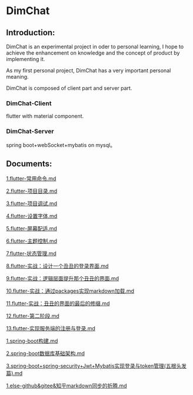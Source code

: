# DimChat

## Introduction:

DimChat is an experimental project in oder to personal learning, I hope to achieve the enhancement on knowledge and the concept of product by implementing it.

As my first personal project, DimChat has a very important personal meaning.

DimChat is composed of client part and server part.

### DimChat-Client

flutter with material component.

### DimChat-Server

spring boot+webSocket+mybatis on mysql。

## Documents:

[1.flutter-常用命令.md](./Dimchat-Doc/1.flutter-常用命令.md)

[2.flutter-项目目录.md](./Dimchat-Doc/2.flutter-项目目录.md)

[3.flutter-项目调试.md](./Dimchat-Doc/3.flutter-项目调试.md)

[4.flutter-设置字体.md](./Dimchat-Doc/4.flutter-设置字体.md)

[5.flutter-屏幕配适.md](./Dimchat-Doc/5.flutter-屏幕配适.md)

[6.flutter-主题控制.md](./Dimchat-Doc/6.flutter-主题控制.md)

[7.flutter-状态管理.md](./Dimchat-Doc/7.flutter-状态管理.md)

[8.flutter-实战：设计一个丑丑的登录界面.md](./Dimchat-Doc/8.flutter-实战：设计一个丑丑的登录界面.md)

[9.flutter-实战：逻辑层面提升那个丑丑的界面.md](./Dimchat-Doc/9.flutter-实战：逻辑层面提升那个丑丑的界面.md)

[10.flutter-实战：通过packages实现markdown加载.md](./Dimchat-Doc/10.flutter-实战：通过packages实现markdown加载.md)

[11.flutter-实战：丑丑的界面的最后的修缀.md](./Dimcahat-Doc/11.flutter-实战：丑丑的界面的最后的修缀.md)

[12.flutter-第二阶段.md](./Dimcahat-Doc/12.flutter-第二阶段.md)

[13.flutter-实现服务端的注册与登录.md](./Dimchat-Doc/13.flutter-实现服务端的注册与登录.md)

[1.spring-boot构建.md](./Dimchat-Doc/1.spring-boot构建.md)

[2.spring-boot数据库基础架构.md](./Dimchat-Doc/2.spring-boot数据库基础架构.md)

[3.spring-boot+spring-security+Jwt+Mybatis实现登录与token管理(五根头发篇).md](./Dimcahat-Doc/3.spring-boot+spring-security+Jwt+Mybatis实现登录与token管理(五根头发篇).md)

[1.else-github&gitee&知乎markdown同步的折腾.md](./Dimchat-Doc/1.else-github&gitee&知乎markdown同步的折腾.md)
